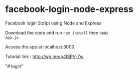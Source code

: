 facebook-login-node-express
===========================

Facebook login Script using Node and Express

Download the code and run <code>npm install</code> then <code>node app.js</code>

Access the app at localhost:3000.

Tutorial link : http://wp.me/p4ISPV-7w

"# login" 
